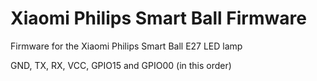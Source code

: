 # Xiaomi Philips Smart Ball Firmware
Firmware for the Xiaomi Philips Smart Ball E27 LED lamp

GND, TX, RX, VCC, GPIO15 and GPIO00 (in this order)

